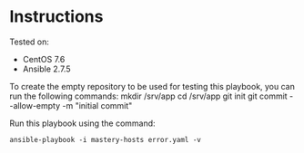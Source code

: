 # Instructions

Tested on:
- CentOS 7.6
- Ansible 2.7.5

To create the empty repository to be used for testing this playbook, you can run the following commands:
    mkdir /srv/app
    cd /srv/app
    git init
    git commit --allow-empty -m "initial commit"

Run this playbook using the command:

    ansible-playbook -i mastery-hosts error.yaml -v
